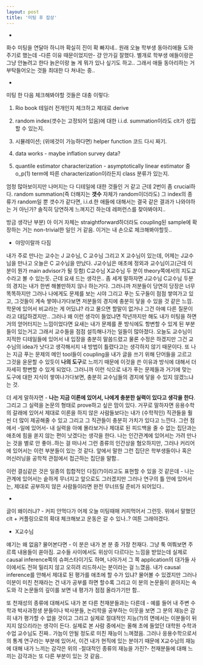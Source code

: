 ```yaml
---
layout: post
title: '미팅 후 잡상'
---
```


-

화수 미팅을 연달아 하니까 확실히 진이 확 빠지네.. 원래 오늘 학부생 동아리애들 도와주기로 했는데 -다른 이유 때문이었지만- 걍 안가길 잘했다. 별개로 학부생 애들이랑은 그냥 안놀려고 한다 늙은이랑 놀 게 뭐가 있나 싶기도 하고.. 그래서 애들 동아리하는 거 부탁들어오는 것들 최대한 다 쳐내는 중..

-

미팅 한 다음 체크해봐야할 것들은 대충 이렇다: 

1. Rio book 테일러 전개인지 체크하고 제대로 derive
 
2. random index(갯수는 고정되어 있음)에 대한 i.i.d. summation이라도 clt가 성립할 수 있는지.

3. 시뮬레이션; (위에것이 가능하다면) helper function 코드 다시 짜기.

4. data works - maybe inflation survey data?

5. quantile estimator characterization - asymptotically linear estimator 중 o_p(1) term에 따른 characterization이라든지 class 분류가 있는지.

엄청 많아보이지만 나머지는 다 디테일에 대한 것들인 거 같고 근데 2번이 좀 crucial하다. random summation(즉 더해지는 **갯수** 자체가 random이더라도) 그 index의 종류가 random일 뿐 갯수가 같다면, i.i.d.한 애들에 대해서는 결국 같은 결과가 나와야하는 거 아닌가? 솔직히 당연하게 느껴지긴 하는데 레퍼런스를 찾아봐야지..

방금 생각난 부분) 아 이거 자체는 straightforward하더라도 coupling된 sample에 확장하는 거는 non-trivial한 일인 거 같음. 이거는 내 손으로 체크해봐야할듯..

- 야망이랄까 다짐

내가 주로 만나는 교수는 J 교수님, C 교수님 그리고 X 교수님이 있는데, 어제는 J교수님을 만나고 오늘은 C 교수님을 만났다. J교수님은 애초에 정외과 교수님이고(근데 이분이 뭔가 main advisor가 될 듯함) C교수님 X교수님 두 분이 theory쪽에서의 지도교수라고 볼 수 있는듯. 근데 요새 드는 생각은.. 좀 세게 말하자면 J교수님 C교수님 두분의 경지는 내가 한번 해볼만하지 않나 하는거다. 그러니까 저분들이 당연히 당장은 너무 똑똑하지만 그러나 나에게도 문제를 보는 시야 그리고 푸는 도구들이 점점 쌓여가고 있고, 그것들이 계속 쌓여나가다보면 저분들의 경지에 충분히 닿을 수 있을 것 같은 느낌. 학문에 있어서 비교라는 게 어딨냐? 라고 물으면 할말이 없거나 그건 아예 다른 질문이라고 대답하겠지만.. 그러나 왜 이런 생각이 들었냐면 작년까지만 해도 내가 미팅을 하면 거의 얻어터지는 느낌이었다면 요새는 내가 문제를 푼 방식에도 항변할 수 있게 된 부분들이 있는거고 그래서 교수들을 점점 설득해나가는 일들이 많아졌다. 오늘도 교수님이 지적한 디테일들에 있어서 내 입장을 충분히 말씀드렸고 물론 수정은 하겠지만 그건 교수님의 idea가 낫다고 생각해서지 내 방법이 틀렸다고는 생각하지 않기 때문이다. 또 나는 지금 푸는 문제의 메인 tool들이 coupling을 내가 글을 쓰기 위해 단어들을 고르고 그것을 윤문할 수 있듯이 **나의 도구**로 느끼기 때문에 이것을 쓴 이유과 방식에 대해서 더 자세히 항변할 수 있게 되었다. 그러니까 이런 식으로 내가 푸는 문제들과 거기에 맞는 도구에 대한 지식이 쌓여나가다보면, 충분히 교수님들의 경지에 닿을 수 있지 않겠느냐는 것. 

더 세게 말하자면 - **나는 지금 이론에 있어서, 나에게 충분한 실력이 있다고 생각을 한다**. 그리고 그 실력을 논문의 형태로 prove하고 싶은 맘이 있다. 거꾸로 말하자면 응용수학의 갈래에 있어서 제대로 이론을 하지 않은 사람들보다는 내가 (수학적인) 직관들을 훨씬 더 많이 제공해줄 수 있고 그리고 그 직관들이 충분히 가치가 있다고 느낀다. 그런 점에서 -일에 있어서- 내 실력을 아예 몰라보거나 제대로 된 피드백을 줄 수 없는 집단과는 애초에 힘을 쏟지 않는 편이 낫겠다는 생각을 한다. 나는 인간관계에 있어서는 가려 만나는 것을 별로 안 좋아..하는 걸 떠나서 그런 종류의 인간상을 혐오하지만, 그러나 커리어에 있어서는 이런 부분들이 있는 것 같다. 앞에서 말한 그런 집단은 학부생들이나 혹은 머신러닝을 공학적 관점에서 접근하는 집단을 말함.. 

이런 결심같은 것은 일종의 힙합적인 다짐(?)이라고도 표현할 수 있을 것 같은데 - 나는 관계에 있어서는 숱하게 무너지고 앞으로도 그러겠지만 그러나 연구의 틀 안에 있어서는, 제대로 공부하지 않은 사람들이라면 완전 무너뜨릴 준비가 되어있다..

-

글이 왜이러냐? - 커피 안먹다가 어제 오늘 미팅때매 커피먹어서 그런듯. 위에서 말했던 clt + 커플링으로의 확대 체크해보고 운동은 갈 수 있나..? 여튼 그래야겠다. 

- X교수님

얘기는 왜 없음? 물어본다면 - 이 분은 내가 본 분 중 가장 천재다. 그냥 툭 여쭤보면 주르륵 내용들이 쏟아짐. 교수들 사이에서도 위상이 다르다는 느낌을 받았는데 실제로 causal inference쪽의 슈퍼스타이기도 하며, 나아가서 그 쪽 application의 대가들 사이에서도 전혀 밀리지 않고 오히려 리드하시는 분이라는 걸 느꼈음. 내가 causal inference를 안해서 제대로 된 평가를 애초에 할 수가 있냐? 물어볼 수 있겠지만 그러나 이분이 미친 천재라는 건 내가 공부를 하면 할수록 그리고 이 분의 논문들이 쏟아지는 속도와 각 논문들의 깊이를 보면 내 평가가 점점 올라가기만 함.. 

또 천재성의 종류에 대해서도 내가 본 다른 천재분들과는 다른데 - 예를 들어 내 주변 수학과 박사과정생 분들이나 박사분들, 논리학을 공부하는 이웃을 보면 그 분의 재능은 감히 내가 평가할 수 없을 것이고 그리고 실제로 절대적인 지능(?)의 면에서는 이분들이 뒤지지 않으리라는 생각이 든다. 실제로 본 사람 중에서는 올해 초에 들었던 대학원 수학과 수업 교수님도 진짜.. 가늠이 안될 정도로 미친 재능이 느껴졌음. 그러나 응용수학으로서의 통계 연구라는 부분에 있어서, 이건 내가 현직에 있는 분야기 때문에 X교수님의 재능에 대해 내가 느끼는 감각은 위의 -절대적인 종류의 재능을 가진?- 천재분들에 대해 느끼는 감각과는 또 다른 부분이 있는 것 같음.. 



